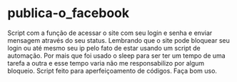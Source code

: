 # publica-o_facebook

Script com a função de acessar o site com seu login e senha e enviar mensagem através do seu status.
Lembrando que o site pode bloquear seu login ou até mesmo seu ip pelo fato de estar usando um script de automação.
Por mais que foi usado o sleep para ser ter um tempo de uma tarefa a outra e esse tempo varia não me responsabilizo por algum bloqueio.
Script feito para aperfeiçoamento de códigos.
Faça bom uso.
